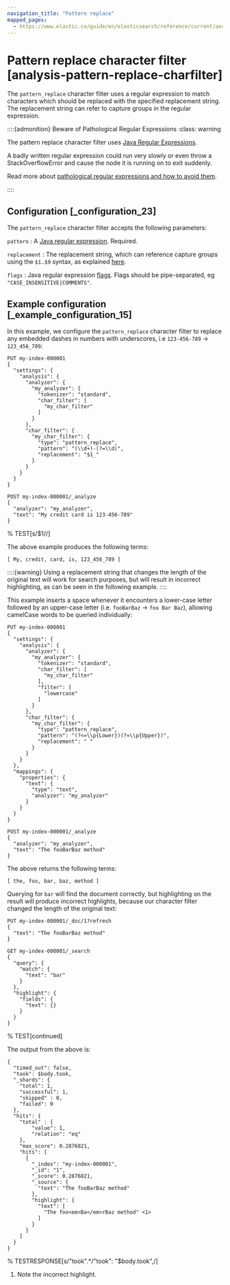 ```yaml
---
navigation_title: "Pattern replace"
mapped_pages:
  - https://www.elastic.co/guide/en/elasticsearch/reference/current/analysis-pattern-replace-charfilter.html
---
```


# Pattern replace character filter [analysis-pattern-replace-charfilter]


The `pattern_replace` character filter uses a regular expression to match characters which should be replaced with the specified replacement string. The replacement string can refer to capture groups in the regular expression.

::::{admonition} Beware of Pathological Regular Expressions
:class: warning

The pattern replace character filter uses [Java Regular Expressions](https://docs.oracle.com/javase/8/docs/api/java/util/regex/Pattern.md).

A badly written regular expression could run very slowly or even throw a StackOverflowError and cause the node it is running on to exit suddenly.

Read more about [pathological regular expressions and how to avoid them](https://www.regular-expressions.info/catastrophic.html).

::::



## Configuration [_configuration_23]

The `pattern_replace` character filter accepts the following parameters:

`pattern`
:   A [Java regular expression](https://docs.oracle.com/javase/8/docs/api/java/util/regex/Pattern.md). Required.

`replacement`
:   The replacement string, which can reference capture groups using the `$1`..`$9` syntax, as explained [here](https://docs.oracle.com/javase/8/docs/api/java/util/regex/Matcher.md#appendReplacement-java.lang.StringBuffer-java.lang.String-).

`flags`
:   Java regular expression [flags](https://docs.oracle.com/javase/8/docs/api/java/util/regex/Pattern.md#field.summary). Flags should be pipe-separated, eg `"CASE_INSENSITIVE|COMMENTS"`.


## Example configuration [_example_configuration_15]

In this example, we configure the `pattern_replace` character filter to replace any embedded dashes in numbers with underscores, i.e `123-456-789` → `123_456_789`:

```console
PUT my-index-000001
{
  "settings": {
    "analysis": {
      "analyzer": {
        "my_analyzer": {
          "tokenizer": "standard",
          "char_filter": [
            "my_char_filter"
          ]
        }
      },
      "char_filter": {
        "my_char_filter": {
          "type": "pattern_replace",
          "pattern": "(\\d+)-(?=\\d)",
          "replacement": "$1_"
        }
      }
    }
  }
}

POST my-index-000001/_analyze
{
  "analyzer": "my_analyzer",
  "text": "My credit card is 123-456-789"
}
```
% TEST[s/\$1//]

The above example produces the following terms:

```text
[ My, credit, card, is, 123_456_789 ]
```

::::{warning}
Using a replacement string that changes the length of the original text will work for search purposes, but will result in incorrect highlighting, as can be seen in the following example.
::::


This example inserts a space whenever it encounters a lower-case letter followed by an upper-case letter (i.e. `fooBarBaz` → `foo Bar Baz`), allowing camelCase words to be queried individually:

```console
PUT my-index-000001
{
  "settings": {
    "analysis": {
      "analyzer": {
        "my_analyzer": {
          "tokenizer": "standard",
          "char_filter": [
            "my_char_filter"
          ],
          "filter": [
            "lowercase"
          ]
        }
      },
      "char_filter": {
        "my_char_filter": {
          "type": "pattern_replace",
          "pattern": "(?<=\\p{Lower})(?=\\p{Upper})",
          "replacement": " "
        }
      }
    }
  },
  "mappings": {
    "properties": {
      "text": {
        "type": "text",
        "analyzer": "my_analyzer"
      }
    }
  }
}

POST my-index-000001/_analyze
{
  "analyzer": "my_analyzer",
  "text": "The fooBarBaz method"
}
```

The above returns the following terms:

```text
[ the, foo, bar, baz, method ]
```

Querying for `bar` will find the document correctly, but highlighting on the result will produce incorrect highlights, because our character filter changed the length of the original text:

```console
PUT my-index-000001/_doc/1?refresh
{
  "text": "The fooBarBaz method"
}

GET my-index-000001/_search
{
  "query": {
    "match": {
      "text": "bar"
    }
  },
  "highlight": {
    "fields": {
      "text": {}
    }
  }
}
```
% TEST[continued]

The output from the above is:

```console-result
{
  "timed_out": false,
  "took": $body.took,
  "_shards": {
    "total": 1,
    "successful": 1,
    "skipped" : 0,
    "failed": 0
  },
  "hits": {
    "total" : {
        "value": 1,
        "relation": "eq"
    },
    "max_score": 0.2876821,
    "hits": [
      {
        "_index": "my-index-000001",
        "_id": "1",
        "_score": 0.2876821,
        "_source": {
          "text": "The fooBarBaz method"
        },
        "highlight": {
          "text": [
            "The foo<em>Ba</em>rBaz method" <1>
          ]
        }
      }
    ]
  }
}
```
% TESTRESPONSE[s/"took".*/"took": "$body.took",/]

1. Note the incorrect highlight.


